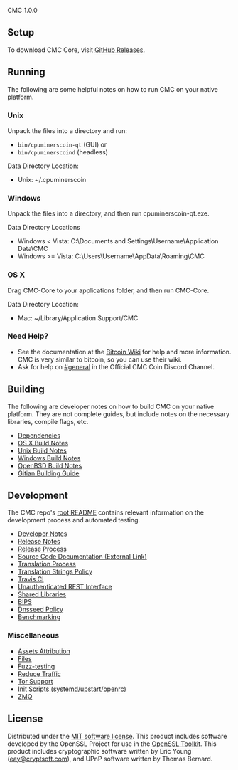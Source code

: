CMC 1.0.0

Setup
---------------------

To download CMC Core, visit [GitHub Releases](https://github.com/cpuminerscoin/CMC/releases/latest).

Running
---------------------
The following are some helpful notes on how to run CMC on your native platform.

### Unix

Unpack the files into a directory and run:

- `bin/cpuminerscoin-qt` (GUI) or
- `bin/cpuminerscoind` (headless)

Data Directory Location:
- Unix: ~/.cpuminerscoin

### Windows

Unpack the files into a directory, and then run cpuminerscoin-qt.exe.

Data Directory Locations

- Windows < Vista: C:\Documents and Settings\Username\Application Data\CMC
- Windows >= Vista: C:\Users\Username\AppData\Roaming\CMC

### OS X

Drag CMC-Core to your applications folder, and then run CMC-Core.

Data Directory Location:
- Mac: ~/Library/Application Support/CMC

### Need Help?

* See the documentation at the [Bitcoin Wiki](https://en.bitcoin.it/wiki/Main_Page)
for help and more information. CMC is very similar to bitcoin, so you can use their wiki.
* Ask for help on [#general](https://discord.gg/ycV7abbF7M) in the Official CMC Coin Discord Channel.

Building
---------------------
The following are developer notes on how to build CMC on your native platform. They are not complete guides, but include notes on the necessary libraries, compile flags, etc.

- [Dependencies](dependencies.md)
- [OS X Build Notes](build-osx.md)
- [Unix Build Notes](build-unix.md)
- [Windows Build Notes](build-windows.md)
- [OpenBSD Build Notes](build-openbsd.md)
- [Gitian Building Guide](gitian-building.md)

Development
---------------------
The CMC repo's [root README](/README.md) contains relevant information on the development process and automated testing.

- [Developer Notes](developer-notes.md)
- [Release Notes](release-notes.md)
- [Release Process](release-process.md)
- [Source Code Documentation (External Link)](none-yet)
- [Translation Process](translation_process.md)
- [Translation Strings Policy](translation_strings_policy.md)
- [Travis CI](travis-ci.md)
- [Unauthenticated REST Interface](REST-interface.md)
- [Shared Libraries](shared-libraries.md)
- [BIPS](bips.md)
- [Dnsseed Policy](dnsseed-policy.md)
- [Benchmarking](benchmarking.md)


### Miscellaneous
- [Assets Attribution](assets-attribution.md)
- [Files](files.md)
- [Fuzz-testing](fuzzing.md)
- [Reduce Traffic](reduce-traffic.md)
- [Tor Support](tor.md)
- [Init Scripts (systemd/upstart/openrc)](init.md)
- [ZMQ](zmq.md)

License
---------------------
Distributed under the [MIT software license](/COPYING).
This product includes software developed by the OpenSSL Project for use in the [OpenSSL Toolkit](https://www.openssl.org/). This product includes
cryptographic software written by Eric Young ([eay@cryptsoft.com](mailto:eay@cryptsoft.com)), and UPnP software written by Thomas Bernard.
